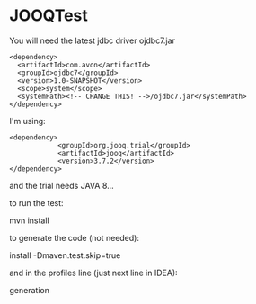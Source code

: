 # JOOQTest

You will need the latest jdbc driver ojdbc7.jar 
```
<dependency>
  <artifactId>com.avon</artifactId>
  <groupId>ojdbc7</groupId>
  <version>1.0-SNAPSHOT</version>
  <scope>system</scope>
  <systemPath><!-- CHANGE THIS! -->/ojdbc7.jar</systemPath>
</dependency>
```
I'm using:
```
<dependency>
            <groupId>org.jooq.trial</groupId>
            <artifactId>jooq</artifactId>
            <version>3.7.2</version>
</dependency>
```
and the trial needs JAVA 8...

to run the test:

mvn install

to generate the code (not needed):

install -Dmaven.test.skip=true

and in the profiles line (just next line in IDEA):

generation

